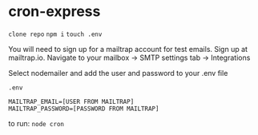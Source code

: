 # cron-express

`clone repo`
`npm i`
`touch .env`

You will need to sign up for a mailtrap account for test emails.
Sign up at mailtrap.io.  Navigate to your mailbox -> SMTP settings tab -> Integrations

Select nodemailer and add the user and password to your .env file

`.env`
```
MAILTRAP_EMAIL=[USER FROM MAILTRAP]
MAILTRAP_PASSWORD=[PASSWORD FROM MAILTRAP]
```

to run:
`node cron`
